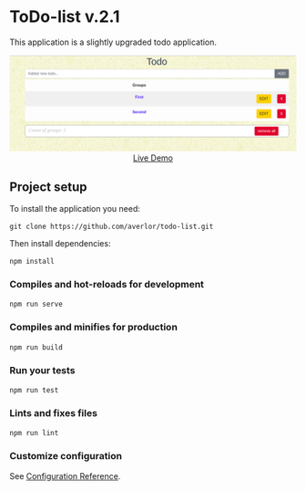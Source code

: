 # ToDo-list v.2.1
This application is a slightly upgraded todo application.

<p align="center">
  <a href="" target="_blank">
    <img src="public/todo.png">
    <br>
    Live Demo
  </a>
</p>

## Project setup

To install the application you need:

```
git clone https://github.com/averlor/todo-list.git
```
Then install dependencies:

```
npm install
```

### Compiles and hot-reloads for development
```
npm run serve
```

### Compiles and minifies for production
```
npm run build
```

### Run your tests
```
npm run test
```

### Lints and fixes files
```
npm run lint
```

### Customize configuration
See [Configuration Reference](https://cli.vuejs.org/config/).
